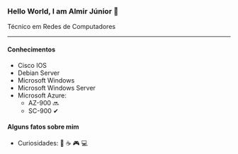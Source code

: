 ### Hello World, I am Almir Júnior 👋

<!--
**almirjuniior/almirjuniior** is a ✨ _special_ ✨ repository because its `README.md` (this file) appears on your GitHub profile.

Here are some ideas to get you started:

-->

Técnico em Redes de Computadores 

<hr />

#### Conhecimentos 

- Cisco IOS
- Debian Server
- Microsoft Windows
- Microsoft Windows Server
- Microsoft Azure:
  * AZ-900 🔜 
  * SC-900 ✔
 
#### Alguns fatos sobre mim

- Curiosidades: 🍕 ☕ 🎮 💻
